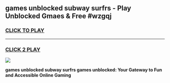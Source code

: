 
## games unblocked subway surfrs - Play Unblocked Gmaes & Free #wzgqj
<h3>
<a href="https://news.freeplayer.one?title=games_unblocked_subway_surfrs&ref=03M">CLICK TO PLAY</a></h3>
<hr>

<h3>
<a href="https://news.freeplayer.one?title=games_unblocked_subway_surfrs&ref=03M">CLICK 2 PLAY</a>
  
</h3>

<a href="https://news.freeplayer.one?title=games_unblocked_subway_surfrs&ref=03M"><img src="https://clearcache.store/games.png"></a>


**games unblocked subway surfrs games unblocked: Your Gateway to Fun and Accessible Online Gaming**
